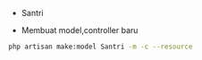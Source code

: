 - Santri

- Membuat model,controller baru
```bash
php artisan make:model Santri -m -c --resource
```
